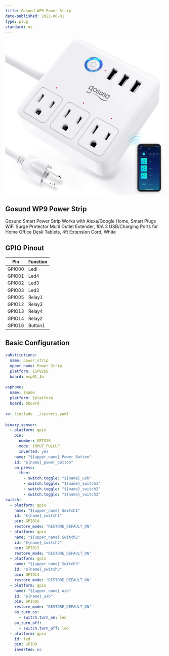 ```yaml
---
title: Gosund WP9 Power Strip
date-published: 2021-06-01
type: plug
standard: us
---
```


![Product Image](Gosund-WP9.jpg "Gosund WP9 Power Strip")

## Gosund WP9 Power Strip

Gosund Smart Power Strip Works with Alexa/Google Home, Smart Plugs WiFi Surge Protector Multi Outlet Extender, 10A 3 USB/Charging Ports for Home Office Desk Tablets, 4ft Extension Cord, White

## GPIO Pinout

| Pin    | Function |
| ------ | -------- |
| GPIO00 | Ledi     |
| GPIO01 | Led4     |
| GPIO02 | Led3     |
| GPIO03 | Led3     |
| GPIO05 | Relay1   |
| GPIO12 | Relay3   |
| GPIO13 | Relay4   |
| GPIO14 | Relay2   |
| GPIO16 | Button1  |

## Basic Configuration

```yaml
substitutions:
  name: power_strip
  upper_name: Power Strip
  platform: ESP8266
  board: esp01_1m

esphome:
  name: $name
  platform: $platform
  board: $board

<<: !include ../secrets.yaml

binary_sensor:
  - platform: gpio
    pin:
      number: GPIO16
      mode: INPUT_PULLUP
      inverted: yes
    name: "${upper_name} Power Button"
    id: "${name}_power_button"
    on_press:
      then:
        - switch.toggle: "${name}_usb"
        - switch.toggle: "${name}_switch1"
        - switch.toggle: "${name}_switch2"
        - switch.toggle: "${name}_switch3"
switch:
  - platform: gpio
    name: "${upper_name} Switch1"
    id: "${name}_switch1"
    pin: GPIO14
    restore_mode: "RESTORE_DEFAULT_ON"
  - platform: gpio
    name: "${upper_name} Switch2"
    id: "${name}_switch2"
    pin: GPIO12
    restore_mode: "RESTORE_DEFAULT_ON"
  - platform: gpio
    name: "${upper_name} Switch3"
    id: "${name}_switch3"
    pin: GPIO13
    restore_mode: "RESTORE_DEFAULT_ON"
  - platform: gpio
    name: "${upper_name} usb"
    id: "${name}_usb"
    pin: GPIO05
    restore_mode: "RESTORE_DEFAULT_ON"
    on_turn_on:
      - switch.turn_on: led
    on_turn_off:
      - switch.turn_off: led
  - platform: gpio
    id: led
    pin: GPIO0
    inverted: no
```
